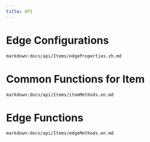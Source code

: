 ```yaml
---
title: API
---
```


# Edge Configurations

`markdown:docs/api/Items/edgeProperties.zh.md`

# Common Functions for Item

`markdown:docs/api/Items/itemMethods.en.md`

# Edge Functions

`markdown:docs/api/Items/edgeMethods.en.md`
